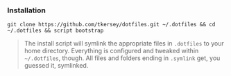 ### Installation ###
```
git clone https://github.com/tkersey/dotfiles.git ~/.dotfiles && cd ~/.dotfiles && script bootstrap
```

> The install script will symlink the appropriate files in `.dotfiles` to your home directory. Everything is configured and tweaked within `~/.dotfiles`, though. All files and folders ending in `.symlink` get, you guessed it, symlinked.
